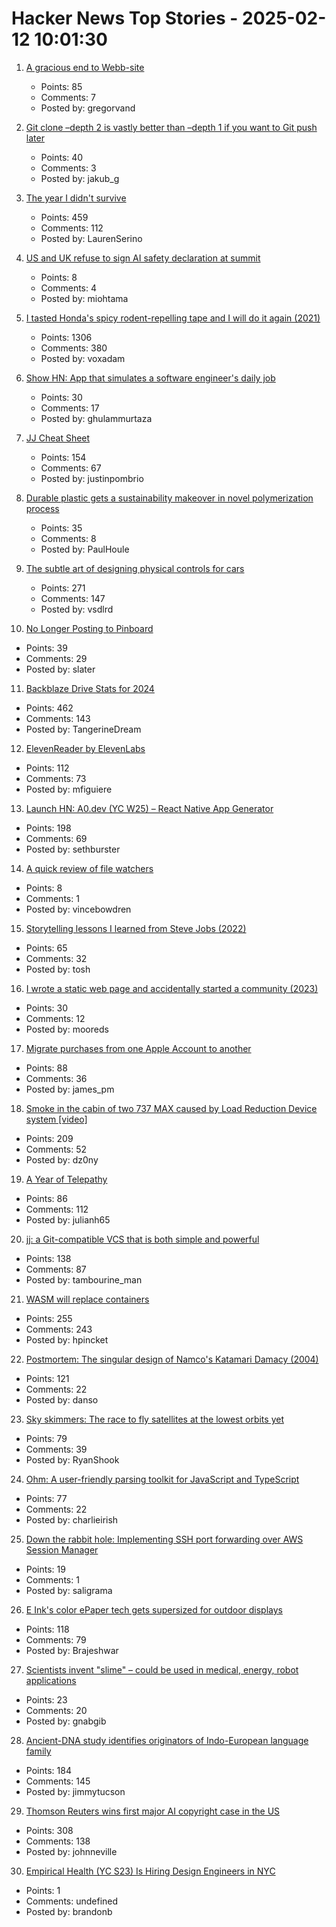 # Hacker News Top Stories - 2025-02-12 10:01:30

1. [A gracious end to Webb-site](https://webb-site.com/articles/shutdown.asp)
   - Points: 85
   - Comments: 7
   - Posted by: gregorvand

2. [Git clone –depth 2 is vastly better than –depth 1 if you want to Git push later](https://stackoverflow.com/questions/66431436/pushing-to-github-after-a-shallow-clone-is-horribly-slow)
   - Points: 40
   - Comments: 3
   - Posted by: jakub_g

3. [The year I didn't survive](https://bessstillman.substack.com/p/the-year-i-didnt-survive)
   - Points: 459
   - Comments: 112
   - Posted by: LaurenSerino

4. [US and UK refuse to sign AI safety declaration at summit](https://arstechnica.com/ai/2025/02/us-and-uk-refuse-to-sign-ai-safety-declaration-at-summit/)
   - Points: 8
   - Comments: 4
   - Posted by: miohtama

5. [I tasted Honda's spicy rodent-repelling tape and I will do it again (2021)](https://haterade.substack.com/p/i-tasted-hondas-spicy-rodent-repelling)
   - Points: 1306
   - Comments: 380
   - Posted by: voxadam

6. [Show HN: App that simulates a software engineer's daily job](https://mock-job-mentor.vercel.app/dashboard)
   - Points: 30
   - Comments: 17
   - Posted by: ghulammurtaza

7. [JJ Cheat Sheet](https://justinpombrio.net/2025/02/11/jj-cheat-sheet.html)
   - Points: 154
   - Comments: 67
   - Posted by: justinpombrio

8. [Durable plastic gets a sustainability makeover in novel polymerization process](https://phys.org/news/2025-01-durable-plastic-sustainability-makeover-polymerization.html)
   - Points: 35
   - Comments: 8
   - Posted by: PaulHoule

9. [The subtle art of designing physical controls for cars](https://www.theturnsignalblog.com/the-subtle-art-of-designing-physical-control-for-cars/)
   - Points: 271
   - Comments: 147
   - Posted by: vsdlrd

10. [No Longer Posting to Pinboard](https://www.gyford.com/phil/writing/2025/02/10/no-longer-pinboard/)
   - Points: 39
   - Comments: 29
   - Posted by: slater

11. [Backblaze Drive Stats for 2024](https://www.backblaze.com/blog/backblaze-drive-stats-for-2024/)
   - Points: 462
   - Comments: 143
   - Posted by: TangerineDream

12. [ElevenReader by ElevenLabs](https://elevenreader.io)
   - Points: 112
   - Comments: 73
   - Posted by: mfiguiere

13. [Launch HN: A0.dev (YC W25) – React Native App Generator](undefined)
   - Points: 198
   - Comments: 69
   - Posted by: sethburster

14. [A quick review of file watchers](https://anarc.at/blog/2019-11-20-file-monitoring-tools/)
   - Points: 8
   - Comments: 1
   - Posted by: vincebowdren

15. [Storytelling lessons I learned from Steve Jobs (2022)](https://www.fastcompany.com/90747313/steve-jobs-lessons-tony-fadell-build-book-excerpt)
   - Points: 65
   - Comments: 32
   - Posted by: tosh

16. [I wrote a static web page and accidentally started a community (2023)](https://localfirstweb.dev/blog/2023-05-29-i-wrote-a-static-web-page)
   - Points: 30
   - Comments: 12
   - Posted by: mooreds

17. [Migrate purchases from one Apple Account to another](https://support.apple.com/en-us/117294)
   - Points: 88
   - Comments: 36
   - Posted by: james_pm

18. [Smoke in the cabin of two 737 MAX caused by Load Reduction Device system [video]](https://www.youtube.com/watch?v=swlVkYVSlIE)
   - Points: 209
   - Comments: 52
   - Posted by: dz0ny

19. [A Year of Telepathy](https://neuralink.com/blog/a-year-of-telepathy/)
   - Points: 86
   - Comments: 112
   - Posted by: julianh65

20. [jj: a Git-compatible VCS that is both simple and powerful](https://github.com/jj-vcs/jj)
   - Points: 138
   - Comments: 87
   - Posted by: tambourine_man

21. [WASM will replace containers](https://creston.blog/wasm-will-replace-containers/)
   - Points: 255
   - Comments: 243
   - Posted by: hpincket

22. [Postmortem: The singular design of Namco's Katamari Damacy (2004)](https://www.gamedeveloper.com/design/postmortem-the-singular-design-of-namco-s-katamari-damacy-2004-)
   - Points: 121
   - Comments: 22
   - Posted by: danso

23. [Sky skimmers: The race to fly satellites at the lowest orbits yet](https://www.bbc.com/future/article/20250207-sky-skimmers-the-race-to-send-satellites-into-very-low-earth-orbits)
   - Points: 79
   - Comments: 39
   - Posted by: RyanShook

24. [Ohm: A user-friendly parsing toolkit for JavaScript and TypeScript](https://ohmjs.org/)
   - Points: 77
   - Comments: 22
   - Posted by: charlieirish

25. [Down the rabbit hole: Implementing SSH port forwarding over AWS Session Manager](https://www.joinformal.com/blog/down-the-rabbit-hole-implementing-ssh-port-forwarding-over-aws-session-manager/)
   - Points: 19
   - Comments: 1
   - Posted by: saligrama

26. [E Ink's color ePaper tech gets supersized for outdoor displays](https://newatlas.com/technology/e-ink-kaleido-outdoor-3-75-inch-displays/)
   - Points: 118
   - Comments: 79
   - Posted by: Brajeshwar

27. [Scientists invent "slime" – could be used in medical, energy, robot applications](https://www.lightsource.ca/public/news/2024-25-q4-jan-march/scientists-invent-slime-that-could-be-used-in-new-medical-green-energy-and-robot-applications.php)
   - Points: 23
   - Comments: 20
   - Posted by: gnabgib

28. [Ancient-DNA study identifies originators of Indo-European language family](https://hms.harvard.edu/news/ancient-dna-study-identifies-originators-indo-european-language-family)
   - Points: 184
   - Comments: 145
   - Posted by: jimmytucson

29. [Thomson Reuters wins first major AI copyright case in the US](https://www.wired.com/story/thomson-reuters-ai-copyright-lawsuit/)
   - Points: 308
   - Comments: 138
   - Posted by: johnneville

30. [Empirical Health (YC S23) Is Hiring Design Engineers in NYC](https://www.ycombinator.com/companies/empirical-health/jobs/nZFQWLW-design-engineer)
   - Points: 1
   - Comments: undefined
   - Posted by: brandonb

